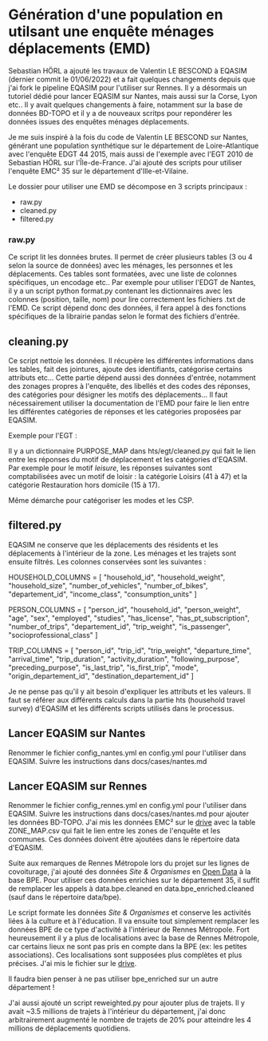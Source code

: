 # Génération d'une population en utilsant une enquête ménages déplacements (EMD)

Sebastian HÖRL a ajouté les travaux de Valentin LE BESCOND à EQASIM (dernier commit le 01/06/2022) et a fait quelques changements depuis que j'ai fork le pipeline EQASIM pour l'utiliser sur Rennes. 
Il y a désormais un tutoriel dédié pour lancer EQASIM sur Nantes, mais aussi sur la Corse, Lyon etc.. Il y avait quelques changements à faire, notamment sur la base de données BD-TOPO et il y a de nouveaux scritps pour repondérer les données issues des enquêtes ménages déplacements.

Je me suis inspiré à la fois du code de Valentin LE BESCOND sur Nantes, générant une population synthétique sur le département de Loire-Atlantique avec l'enquête EDGT 44 2015, mais aussi de l'exemple avec l'EGT 2010 de Sebastian HÖRL sur l'Île-de-France. J'ai ajouté des scripts pour utiliser l'enquête EMC² 35 sur le département d'Ille-et-Vilaine.

Le dossier pour utiliser une EMD se décompose en 3 scripts principaux : 

- raw.py
- cleaned.py
- filtered.py

### raw.py

Ce script lit les données brutes. Il permet de créer plusieurs tables (3 ou 4 selon la source de données) avec les ménages, les personnes et les déplacements. Ces tables sont formatées, avec une liste de colonnes spécifiques, un encodage etc.. Par exemple pour utiliser l'EDGT de Nantes, il y a un script python format.py contenant les dictionnaires avec les colonnes (position, taille, nom) pour lire correctement les fichiers .txt de l'EMD. Ce script dépend donc des données, il fera appel à des fonctions spécifiques de la librairie pandas selon le format des fichiers d'entrée.

## cleaning.py

Ce script nettoie les données. Il récupère les différentes informations dans les tables, fait des jointures, ajoute des identifiants, catégorise certains attributs etc... Cette partie dépend aussi des données d'entrée, notamment des zonages propres à l'enquête, des libellés et des codes des réponses, des catégories pour désigner les motifs des déplacements... Il faut nécessairement utiliser la documentation de l'EMD pour faire le lien entre les différentes catégories de réponses et les catégories proposées par EQASIM. 

Exemple pour l'EGT : 

Il y a un dictionnaire PURPOSE_MAP dans hts/egt/cleaned.py qui fait le lien entre les réponses du motif de déplacement et les catégories d'EQASIM. Par exemple pour le motif *leisure*, les réponses suivantes sont comptabilisées avec un motif de loisir : la catégorie Loisirs (41 à 47) et la catégorie Restauration hors domicile (15 à 17). 

Même démarche pour catégoriser les modes et les CSP.

## filtered.py

EQASIM ne conserve que les déplacements des résidents et les déplacements à l'intérieur de la zone. Les ménages et les trajets sont ensuite filtrés. Les colonnes conservées sont les suivantes : 

HOUSEHOLD_COLUMNS = [
    "household_id", "household_weight", "household_size",
    "number_of_vehicles", "number_of_bikes", "departement_id",
    "income_class", "consumption_units"
]

PERSON_COLUMNS = [
    "person_id", "household_id", "person_weight",
    "age", "sex", "employed", "studies",
    "has_license", "has_pt_subscription",
    "number_of_trips", "departement_id", "trip_weight",
    "is_passenger", "socioprofessional_class"
]

TRIP_COLUMNS = [
    "person_id", "trip_id", "trip_weight",
    "departure_time", "arrival_time",
    "trip_duration", "activity_duration",
    "following_purpose", "preceding_purpose", "is_last_trip", "is_first_trip",
    "mode", "origin_departement_id", "destination_departement_id"
]

Je ne pense pas qu'il y ait besoin d'expliquer les attributs et les valeurs. Il faut se référer aux différents calculs dans la partie hts (household travel survey) d'EQASIM et les différents scripts utilisés dans le processus.


## Lancer EQASIM sur Nantes

Renommer le fichier config_nantes.yml en config.yml pour l'utiliser dans EQASIM.
Suivre les instructions dans docs/cases/nantes.md

## Lancer EQASIM sur Rennes

Renommer le fichier config_rennes.yml en config.yml pour l'utiliser dans EQASIM.
Suivre les instructions dans docs/cases/nantes.md pour ajouter les données BD-TOPO.
J'ai mis les données EMC² sur le [drive](https://drive.google.com/drive/folders/1enHgGUuNx29kQ1kyKVUf5ArqVd04aGcW?usp=sharing) avec la table ZONE_MAP.csv qui fait le lien entre les zones de l'enquête et les communes. Ces données doivent être ajoutées dans le répertoire data d'EQASIM.

Suite aux remarques de Rennes Métropole lors du projet sur les lignes de covoiturage, j'ai ajouté des données *Site & Organismes* en [Open Data](https://data.rennesmetropole.fr/explore/dataset/sites_organismes_sites/information/) à la base BPE. Pour utiliser ces données enrichies sur le département 35, il suffit de remplacer les appels à data.bpe.cleaned en data.bpe_enriched.cleaned (sauf dans le répertoire data/bpe). 

Le script formate les données *Site & Organismes* et conserve les activités liées à la culture et à l'éducation. Il va ensuite tout simplement remplacer les données BPE de ce type d'activité à l'intérieur de Rennes Métropole. Fort heureusement il y a plus de localisations avec la base de Rennes Métropole, car certains lieux ne sont pas pris en compte dans la BPE (ex: les petites associations). Ces localisations sont supposées plus complètes et plus précises. J'ai mis le fichier sur le [drive](https://drive.google.com/file/d/1OLXxop3YHHe23AnN3Uf3OwYIjCrUr7fC/view?usp=sharing).

Il faudra bien penser à ne pas utiliser bpe_enriched sur un autre département !

J'ai aussi ajouté un script reweighted.py pour ajouter plus de trajets. Il y avait ~3.5 millions de trajets à l'intérieur du département, j'ai donc arbitrairement augmenté le nombre de trajets de 20% pour atteindre les 4 millions de déplacements quotidiens.